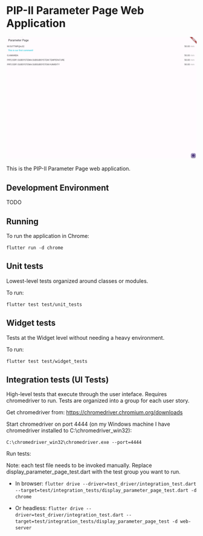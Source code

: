 # PIP-II Parameter Page Web Application

![Parameter Page in Chrome](screenshots/main-screenshot.png "Parameter Page in Chrome")

This is the PIP-II Parameter Page web application.

## Development Environment

TODO

## Running

To run the application in Chrome:

```
flutter run -d chrome
```

## Unit tests

Lowest-level tests organized around classes or modules.

To run:

```
flutter test test/unit_tests
```

## Widget tests

Tests at the Widget level without needing a heavy environment.

To run:

```
flutter test test/widget_tests
```

## Integration tests (UI Tests)

High-level tests that execute through the user inteface. Requires chromedriver to run. Tests are organized into a group for each user story.

Get chromedriver from: https://chromedriver.chromium.org/downloads

Start chromedriver on port 4444 (on my Windows machine I have chromedriver installed to C:\chromedriver_win32):

```
C:\chromedriver_win32\chromedriver.exe --port=4444
```

Run tests:

Note: each test file needs to be invoked manually. Replace display_parameter_page_test.dart with the test group you want to run.

-   In browser: `flutter drive --driver=test_driver/integration_test.dart --target=test/integration_tests/display_parameter_page_test.dart -d chrome`

-   Or headless: `flutter drive --driver=test_driver/integration_test.dart --target=test/integration_tests/display_parameter_page_test -d web-server`

